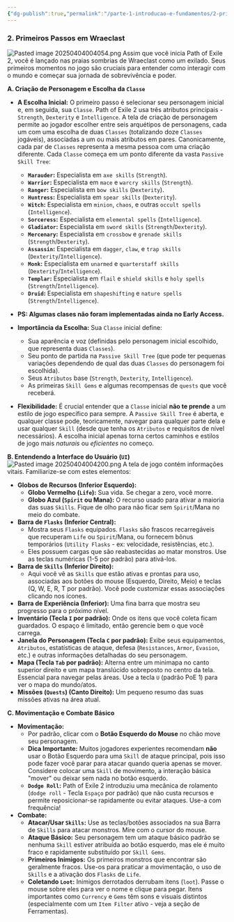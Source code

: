 ```yaml
---
{"dg-publish":true,"permalink":"/parte-1-introducao-e-fundamentos/2-primeiros-passos-em-wraeclast/"}
---
```


### 2. Primeiros Passos em Wraeclast
![Pasted image 20250404004054.png](/img/user/ANEXOS/Pasted%20image%2020250404004054.png)
Assim que você inicia Path of Exile 2, você é lançado nas praias sombrias de Wraeclast como um exilado. Seus primeiros momentos no jogo são cruciais para entender como interagir com o mundo e começar sua jornada de sobrevivência e poder.

**A. Criação de Personagem e Escolha da `Classe`**

*   **A Escolha Inicial:** O primeiro passo é selecionar seu personagem inicial e, em seguida, sua `Classe`. Path of Exile 2 usa três atributos principais - `Strength`, `Dexterity` e `Intelligence`. A tela de criação de personagem permite ao jogador escolher entre seis arquétipos de personagens, cada um com uma escolha de duas `Classes` (totalizando doze `Classes` jogáveis), associadas a um ou mais atributos em pares. Canonicamente, cada par de `Classes` representa a mesma pessoa com uma criação diferente. Cada `Classe` começa em um ponto diferente da vasta `Passive Skill Tree`:

    *   **`Marauder`:** Especialista em `axe skills` (`Strength`).
    *   **`Warrior`:** Especialista em `mace` e `warcry skills` (`Strength`).
    *   **`Ranger`:** Especialista em `bow skills` (`Dexterity`).
    *   **`Huntress`:** Especialista em `spear skills` (`Dexterity`).
    *   **`Witch`:** Especialista em `minion`, `chaos`, e outras `occult spells` (`Intelligence`).
    *   **`Sorceress`:** Especialista em `elemental spells` (`Intelligence`).
    *   **`Gladiator`:** Especialista em `sword skills` (`Strength`/`Dexterity`).
    *   **`Mercenary`:** Especialista em `crossbow` e `grenade skills` (`Strength`/`Dexterity`).
    *   **`Assassin`:** Especialista em `dagger`, `claw`, e `trap skills` (`Dexterity`/`Intelligence`).
    *   **`Monk`:** Especialista em `unarmed` e `quarterstaff skills` (`Dexterity`/`Intelligence`).
    *   **`Templar`:** Especialista em `flail` e `shield skills` e `holy spells` (`Strength`/`Intelligence`).
    *   **`Druid`:** Especialista em `shapeshifting` e `nature spells` (`Strength`/`Intelligence`).
*   **PS: Algumas clases não foram implementadas ainda no Early Access.**
*   **Importância da Escolha:** Sua `Classe` inicial define:
    *   Sua aparência e voz (definidas pelo personagem inicial escolhido, que representa duas `Classes`).
    *   Seu ponto de partida na `Passive Skill Tree` (que pode ter pequenas variações dependendo de qual das duas `Classes` do personagem foi escolhida).
    *   Seus `Atributos` base (`Strength`, `Dexterity`, `Intelligence`).
    *   As primeiras `Skill Gems` e algumas recompensas de `quests` que você receberá.

*   **Flexibilidade:** É crucial entender que a `Classe` inicial **não te prende** a um estilo de jogo específico para sempre. A `Passive Skill Tree` é aberta, e qualquer classe pode, teoricamente, navegar para qualquer parte dela e usar qualquer `Skill` (desde que tenha os `Atributos` e requisitos de nível necessários). A escolha inicial apenas torna certos caminhos e estilos de jogo mais *naturais* ou *eficientes* no começo.

**B. Entendendo a Interface do Usuário (`UI`)**
![Pasted image 20250404004200.png](/img/user/ANEXOS/Pasted%20image%2020250404004200.png)
A tela de jogo contém informações vitais. Familiarize-se com estes elementos:

*   **Globos de Recursos (Inferior Esquerdo):**
    *   **Globo Vermelho (`Life`):** Sua vida. Se chegar a zero, você morre.
    *   **Globo Azul (`Spirit` ou Mana):** O recurso usado para ativar a maioria das suas `Skills`. Fique de olho para não ficar sem `Spirit`/Mana no meio do combate.
*   **Barra de `Flasks` (Inferior Central):**
    *   Mostra seus `Flasks` equipados. `Flasks` são frascos recarregáveis que recuperam `Life` ou `Spirit`/Mana, ou fornecem bônus temporários (`Utility Flasks` - ex: velocidade, resistências, etc.).
    *   Eles possuem cargas que são reabastecidas ao matar monstros. Use as teclas numéricas (1-5 por padrão) para ativá-los.
*   **Barra de `Skills` (Inferior Direito):**
    *   Aqui você vê as `Skills` que estão ativas e prontas para uso, associadas aos botões do mouse (Esquerdo, Direito, Meio) e teclas (Q, W, E, R, T por padrão). Você pode customizar essas associações clicando nos ícones.
*   **Barra de Experiência (Inferior):** Uma fina barra que mostra seu progresso para o próximo nível.
*   **Inventário (Tecla `I` por padrão):** Onde os itens que você coleta ficam guardados. O espaço é limitado, então gerencie bem o que você carrega.
*   **Janela do Personagem (Tecla `C` por padrão):** Exibe seus equipamentos, `Atributos`, estatísticas de ataque, defesa (`Resistances`, `Armor`, `Evasion`, etc.) e outras informações detalhadas do seu personagem.
*   **Mapa (Tecla `Tab` por padrão):** Alterna entre um minimapa no canto superior direito e um mapa translúcido sobreposto no centro da tela. Essencial para navegar pelas áreas. Use a tecla `U` (padrão PoE 1) para ver o mapa do mundo/atos.
*   **Missões (`Quests`) (Canto Direito):** Um pequeno resumo das suas missões ativas na área atual.

**C. Movimentação e Combate Básico**

*   **Movimentação:**
    *   Por padrão, clicar com o **Botão Esquerdo do Mouse** no chão move seu personagem.
    *   **Dica Importante:** Muitos jogadores experientes recomendam **não** usar o Botão Esquerdo para uma `Skill` de ataque principal, pois isso pode fazer você parar para atacar quando queria apenas se mover. Considere colocar uma `Skill` de movimento, a interação básica "mover" ou deixar sem nada no botão esquerdo.
    *   **`Dodge Roll`:** Path of Exile 2 introduziu uma mecânica de rolamento (`dodge roll` - Tecla `Espaço` por padrão) que não custa recursos e permite reposicionar-se rapidamente ou evitar ataques. Use-a com frequência!
*   **Combate:**
    *   **Atacar/Usar `Skills`:** Use as teclas/botões associados na sua Barra de `Skills` para atacar monstros. Mire com o cursor do mouse.
    *   **Ataque Básico:** Seu personagem tem um ataque básico padrão se nenhuma `Skill` estiver atribuída ao botão esquerdo, mas ele é muito fraco e rapidamente substituído por `Skill Gems`.
    *   **Primeiros Inimigos:** Os primeiros monstros que encontrar são geralmente fracos. Use-os para praticar a movimentação, o uso de `Skills` e a ativação dos `Flasks` de `Life`.
    *   **Coletando `Loot`:** Inimigos derrotados derrubam itens (`loot`). Passe o mouse sobre eles para ver o nome e clique para pegar. Itens importantes como `Currency` e `Gems` têm sons e visuais distintos (especialmente com um `Item Filter` ativo - veja a seção de Ferramentas).